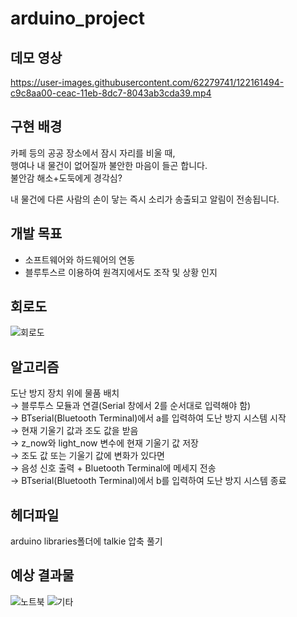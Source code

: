# arduino_project

## 데모 영상

https://user-images.githubusercontent.com/62279741/122161494-c9c8aa00-ceac-11eb-8dc7-8043ab3cda39.mp4


## 구현 배경

카페 등의 공공 장소에서 잠시 자리를 비울 때, <br>
행여나 내 물건이 없어질까 불안한 마음이 들곤 합니다. <br>
불안감 해소+도둑에게 경각심?

내 물건에 다른 사람의 손이 닿는 즉시 소리가 송출되고 알림이 전송됩니다.

## 개발 목표

- 소프트웨어와 하드웨어의 연동<br>
- 블루투스르 이용하여 원격지에서도 조작 및 상황 인지 

## 회로도
![회로도](https://user-images.githubusercontent.com/62279741/122437402-a39e2980-cfd4-11eb-8103-9be080fe98cf.PNG)


## 알고리즘

도난 방지 장치 위에 물품 배치<br>
→  블루투스 모듈과 연결(Serial 창에서 2를 순서대로 입력해야 함)<br>
→  BTserial(Bluetooth Terminal)에서 a를 입력하여 도난 방지 시스템 시작<br>
→ 현재 기울기 값과 조도 값을 받음<br>
→ z_now와 light_now 변수에 현재 기울기 값 저장<br>
→ 조도 값 또는 기울기 값에 변화가 있다면<br>
→ 음성 신호 출력 + Bluetooth Terminal에 메세지 전송<br>
→ BTserial(Bluetooth Terminal)에서 b를 입력하여 도난 방지 시스템 종료<br>

## 헤더파일

arduino libraries폴더에 talkie 압축 풀기


## 예상 결과물

![노트북](https://user-images.githubusercontent.com/62279741/122438768-0643f500-cfd6-11eb-8876-549ec753f39a.PNG)
![기타](https://user-images.githubusercontent.com/62279741/122438772-08a64f00-cfd6-11eb-99e2-de3ff937221d.PNG)

